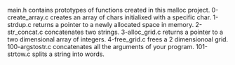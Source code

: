 main.h contains prototypes of functions created in this malloc project.
0-create_array.c creates an array of chars initialixed with a specific char.
1-strdup.c returns a pointer to a newly allocated space in memory.
2-str_concat.c concatenates two strings.
3-alloc_grid.c returns a pointer to a two dimensional array of integers.
4-free_grid.c frees a 2 dimensionoal grid.
100-argstostr.c concatenates all the arguments of your program.
101-strtow.c splits a string into words.
